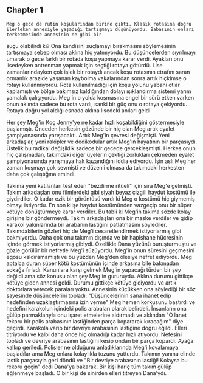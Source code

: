 ## Chapter 1

    Meg o gece de rutin koşularından birine çıktı. Klasik rotasına doğru ilerleken annesiyle yaşadığı tartışmayı düşünüyordu. Babasının onları terketmesinde annesinin ne gibi bir
suçu olabilirdi ki? Ona kendisini suçlamayı bırakmasını söylemesinin tartışmaya sebep olması aklına hiç yatmıyordu. Bu düşüncelerden sıyrılmayı umarak o gece farklı bir rotada koşu yapmaya karar verdi. Ayakları onu lisedeyken antrenman yapmak için seçtiği rotaya götürdü. Lise zamanlarındayken çok işlek bir rotaydı ancak koşu rotasının etrafını saran ormanlık arazide yaşanan kaybolma vakalarından sonra artık hiçkimse o rotayı kullanmıyordu. Rota kullanılmadığı için koşu yolunu yabani otlar kaplamıştı ve bölge bakımsız kaldığından dolayı ışıklandırma sistemi yarım yamalak çalışıyordu. Meg'in o yolda koşmasına engel bir sürü etken varken onun aklında sadece bu rota vardı, sanki bir güç onu o rotaya çekiyordu. Rotaya doğru yol aldığı esnada aklına lisedeki anıları geldi

Her şey Meg'in Koç Jenny'ye ne kadar hızlı koşabildiğini göstermesiyle başlamıştı. Önceden herkesin gözünde bir hiç olan Meg artık eyalet şampiyonasında yarışacaktı. Artık Meg'in çevresi değişmişti. Yeni arkadaşlar, yeni rakipler ve dedikodular artık Meg'in hayatının bir parçasıydı. Üstelik bu radikal değişiklik sadece bir gecede gerçekleşmişti. Herkes onun hiç çalışmadan, takımdaki diğer üyelerin çektiği zorlukları çekmeden eyalet şampiyonasında yarışmaya hak kazandığını iddia ediyordu. İşin aslı Meg her zaman koşmayı çok sevmişti ve düzenli olmasa da takımdaki herkesten daha çok çalıştığına emindi.

Takıma yeni katılanları test eden "bezdirme ritüeli" için sıra Meg'e gelmişti. Takım arkadaşları onu filmlerdeki gibi siyah beyaz çizgili haydut kostümü ile giydirdiler. O kadar ezik bir görüntüsü vardı ki Meg o kostümü hiç giymemiş olmayı istiyordu. En son klişe haydut kostümünden vazgeçip onu bir süper kötüye dönüştürmeye karar verdiler. Bu tabii ki Meg'in takıma sözde kolay girişine bir göndermeydi. Takım arkadaşları ona bir maske verdiler ve gidip karakol yakınlarında bir arabanın lastiğini patlatmasını söylediler. Takımdakilerin gözleri hiç de Meg'i cesaretlendirmek istiyorlarmış gibi bakmıyordu. Daha çok onu takımın dışında ve bir hapishane hücresinin içinde görmek istiyorlarmış gibiydi. Özellikle Dana yüzünü buruşturmuştu ve gözle görülür bir nefretle Meg'i süzüyordu. Meg'in onun süresini geçmesini egosu kaldıramamıştı ve bu yüzden Meg'den ölesiye nefret ediyordu. Meg aptalca duran süper kötü kostümünün içinde arkasına bile bakmadan sokağa fırladı. Kanunlara karşı gelmek Meg'in yapacağı türden bir şey değildi ama söz konusu olan şey Meg'in gururuydu. Aklına durumu gittikçe kötüye giden annesi geldi. Durumu gittikçe kötüye gidiyordu ve artık doktorlara yetecek paraları yoktu. Annesinin küçükken ona söylediği bir söz sayesinde düşüncelerini topladı: "Düşüncelerinin sana ihanet edip hedefinden uzaklaştırmasına izin verme" Meg hemen korkusunu bastırdı ve hedefini karakolun içindeki polis arabaları olarak belirdeli. İnsanların ona gülüp parmaklarıyla onu işaret etmelerine aldırmadı ve aklından "O lanet rekoru bir polis arabasının lastiğinden parça kopararak kıracağım" diye geçirdi. Karakola varıp bir devriye arabasının lastiğine doğru eğildi. Elleri titriyordu ve kalbi daha önce hiç olmadığı kadar hızlı atıyordu. Nefesini topladı ve devriye arabasının lastiğini kesip ondan bir parça kopardı. Ayağa kalkıp geriledi. Polisler ne olduğunu anladıklarında Meg'i kovalamaya başladılar ama Meg onlara kolaylıkla tozunu yutturdu. Takımın yanına elinde lastik parçasıyla geri döndü ve "Bir devriye arabasının lastiği! Kolaysa bu rekoru geçin" dedi Dana'ya bakarak. Bir kişi hariç tüm takım gülüp eğlenmeye başladı. O bir kişi de sinirden elleri titreyen Dana'ydı. 